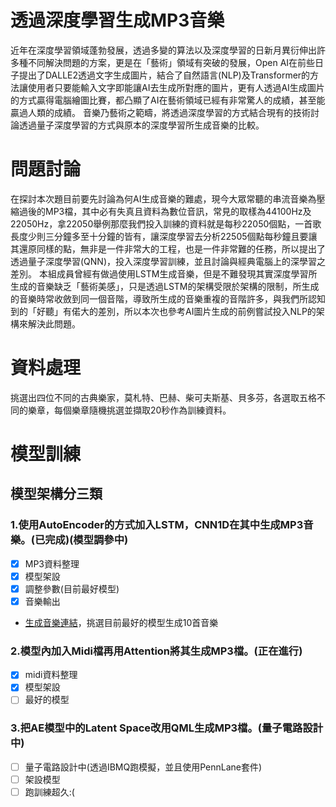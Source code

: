 # 透過深度學習生成MP3音樂

近年在深度學習領域蓬勃發展，透過多變的算法以及深度學習的日新月異衍伸出許多種不同解決問題的方案，更是在「藝術」領域有突破的發展，Open AI在前些日子提出了DALLE2透過文字生成圖片，結合了自然語言(NLP)及Transformer的方法讓使用者只要能輸入文字即能讓AI去生成所對應的圖片，更有人透過AI生成圖片的方式贏得電腦繪圖比賽，都凸顯了AI在藝術領域已經有非常驚人的成績，甚至能贏過人類的成績。
    音樂乃藝術之範疇，將透過深度學習的方式結合現有的技術討論透過量子深度學習的方式與原本的深度學習所生成音樂的比較。
# 問題討論

在探討本次題目前要先討論為何AI生成音樂的難處，現今大眾常聽的串流音樂為壓縮過後的MP3檔，其中必有失真且資料為數位音訊，常見的取樣為44100Hz及22050Hz，拿22050舉例那麼我們投入訓練的資料就是每秒22050個點，一首歌長度少則三分鐘多至十分鐘的皆有，讓深度學習去分析22505個點每秒鐘且要讓其還原同樣的點，無非是一件非常大的工程，也是一件非常難的任務，所以提出了透過量子深度學習(QNN)，投入深度學習訓練，並且討論與經典電腦上的深學習之差別。
本組成員曾經有做過使用LSTM生成音樂，但是不難發現其實深度學習所生成的音樂缺乏「藝術美感」，只是透過LSTM的架構受限於架構的限制，所生成的音樂時常收斂到同一個音階，導致所生成的音樂重複的音階許多，與我們所認知到的「好聽」有偌大的差別，所以本次也參考AI圖片生成的前例嘗試投入NLP的架構來解決此問題。

# 資料處理

挑選出四位不同的古典樂家，莫札特、巴赫、柴可夫斯基、貝多芬，各選取五格不同的樂章，每個樂章隨機挑選並擷取20秒作為訓練資料。

# 模型訓練
## 模型架構分三類
### 1.使用AutoEncoder的方式加入LSTM，CNN1D在其中生成MP3音樂。(已完成)(模型調參中) 
- [x] MP3資料整理
- [x] 模型架設
- [x] 調整參數(目前最好模型)
- [x] 音樂輸出
*   [生成音樂連結](https://drive.google.com/drive/folders/185Vhm6fO4SWUI3Z4D_VEUX-vFGxXSJ0a?usp=sharing)，挑選目前最好的模型生成10首音樂
### 2.模型內加入Midi檔再用Attention將其生成MP3檔。(正在進行)
- [x] midi資料整理
- [x] 模型架設
- [ ] 最好的模型
### 3.把AE模型中的Latent Space改用QML生成MP3檔。(量子電路設計中)
- [ ] 量子電路設計中(透過IBMQ跑模擬，並且使用PennLane套件)
- [ ] 架設模型
- [ ] 跑訓練超久:(  
